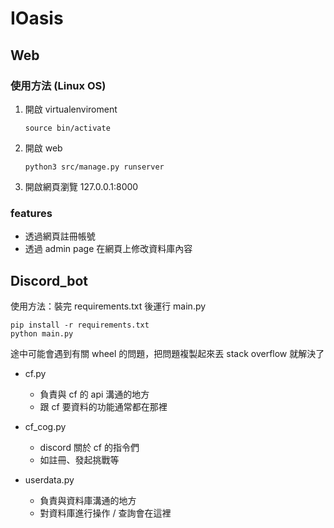 # IOasis

## Web

### 使用方法 (Linux OS)
1. 開啟 virtualenviroment
	```
	source bin/activate
	```
2. 開啟 web
	```
	python3 src/manage.py runserver
	```

3. 開啟網頁瀏覽
	127.0.0.1:8000

### features
- 透過網頁註冊帳號
- 透過 admin page 在網頁上修改資料庫內容

## Discord_bot

使用方法：裝完 requirements.txt 後運行 main.py

```
pip install -r requirements.txt
python main.py
```

途中可能會遇到有關 wheel 的問題，把問題複製起來丟 stack overflow 就解決了

- cf.py
  - 負責與 cf 的 api 溝通的地方
  - 跟 cf 要資料的功能通常都在那裡

- cf_cog.py
  - discord 關於 cf 的指令們
  - 如註冊、發起挑戰等

- userdata.py
  - 負責與資料庫溝通的地方
  - 對資料庫進行操作 / 查詢會在這裡 
